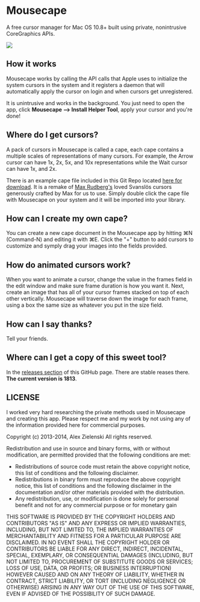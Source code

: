 Mousecape
===

A free cursor manager for Mac OS 10.8+ built using private, nonintrusive CoreGraphics APIs.

![](https://github.com/alexzielenski/Mousecape/raw/master/screenshot.png)

## How it works

Mousecape works by calling the API calls that Apple uses to initialize the system cursors in the system and it registers a daemon that will automatically apply the cursor on login and when cursors get unregistered.

It is unintrusive and works in the background. You just need to open the app, click **Mousecape --> Install Helper Tool**, apply your cursor and you're done!

## Where do I get cursors?

A pack of cursors in Mousecape is called a cape, each cape contains a multiple scales of representations of many cursors. For example, the Arrow cursor can have 1x, 2x, 5x, and 10x representations while the Wait cursor can have 1x, and 2x. 

There is an example cape file included in this Git Repo located [here for download](https://github.com/alexzielenski/Mousecape/blob/master/Mousecape/com.maxrudberg.svanslosbluehazard.cape). It is a remake of [Max Rudberg's](http://maxrudberg.com/) loved Svanslös cursors generously crafted by Max for us to use. Simply double click the cape file with Mousecape on your system and it will be imported into your library.

## How can I create my own cape?

You can create a new cape document in the Mousecape app by hitting &#8984;N (Command-N) and editing it with &#8984;E. Click the "+" button to add cursors to customize and symply drag your images into the fields provided.

## How do animated cursors work?

When you want to animate a cursor, change the value in the frames field in the edit window and make sure frame duration is how you want it. Next, create an image that has all of your cursor frames stacked on top of each other vertically. Mousecape will traverse down the image for each frame, using a box the same size as whatever you put in the size field.

## How can I say thanks?

Tell your friends.

## Where can I get a copy of this sweet tool?

In the [releases section](https://github.com/alexzielenski/Mousecape/releases) of this GitHub page. There are stable reases there. **The current version is 1813**.

## LICENSE

I worked very hard researching the private methods used in Mousecape and creating this app. Please respect me and my work by not using any of the information provided here for commercial purposes.

Copyright (c) 2013-2014, Alex Zielenski
All rights reserved.

Redistribution and use in source and binary forms, with or without modification, are permitted provided that the following conditions are met:

* Redistributions of source code must retain the above copyright notice, this list of conditions and the following disclaimer.
* Redistributions in binary form must reproduce the above copyright notice, this list of conditions and the following disclaimer in the documentation and/or other materials provided with the distribution.
* Any redistribution, use, or modification is done solely for personal benefit and not for any commercial purpose or for monetary gain

THIS SOFTWARE IS PROVIDED BY THE COPYRIGHT HOLDERS AND CONTRIBUTORS "AS IS" AND ANY EXPRESS OR IMPLIED WARRANTIES, INCLUDING, BUT NOT LIMITED TO, THE IMPLIED WARRANTIES OF MERCHANTABILITY AND FITNESS FOR A PARTICULAR PURPOSE ARE DISCLAIMED. IN NO EVENT SHALL THE COPYRIGHT HOLDER OR CONTRIBUTORS BE LIABLE FOR ANY DIRECT, INDIRECT, INCIDENTAL, SPECIAL, EXEMPLARY, OR CONSEQUENTIAL DAMAGES (INCLUDING, BUT NOT LIMITED TO, PROCUREMENT OF SUBSTITUTE GOODS OR SERVICES; LOSS OF USE, DATA, OR PROFITS; OR BUSINESS INTERRUPTION) HOWEVER CAUSED AND ON ANY THEORY OF LIABILITY, WHETHER IN CONTRACT, STRICT LIABILITY, OR TORT (INCLUDING NEGLIGENCE OR OTHERWISE) ARISING IN ANY WAY OUT OF THE USE OF THIS SOFTWARE, EVEN IF ADVISED OF THE POSSIBILITY OF SUCH DAMAGE.

